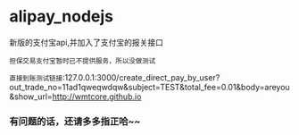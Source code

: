 # alipay_nodejs
新版的支付宝api,并加入了支付宝的报关接口
 
`担保交易支付宝暂时已不提供服务，所以没做测试`

`直接到账测试链接`:127.0.0.1:3000/create_direct_pay_by_user?out_trade_no=11ad1qweqwdqw&subject=TEST&total_fee=0.01&body=areyou&show_url=http://wmtcore.github.io

###  有问题的话，还请多多指正哈~~
